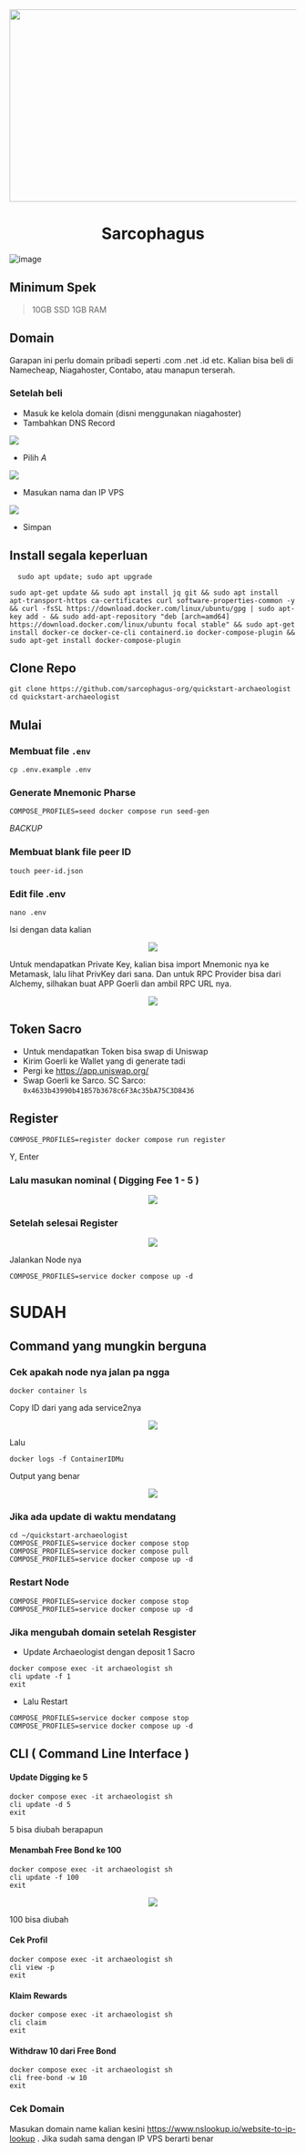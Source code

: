 <div id="header" align="center">
  <img src="https://media.giphy.com/media/aXE4aGVPDs1pGcm0y4/giphy.gif" height="338" width="600"/>
</div>

<h1 align="center">Sarcophagus</h1>

![image](https://user-images.githubusercontent.com/98658943/214569281-4d9d3e0e-f1c5-4933-8559-07576ef885d7.png)

## Minimum Spek
> 10GB SSD
> 1GB RAM

## Domain
Garapan ini perlu domain pribadi seperti .com .net .id etc. Kalian bisa beli di Namecheap, Niagahoster, Contabo, atau manapun terserah.

### Setelah beli
- Masuk ke kelola domain (disni menggunakan niagahoster)
- Tambahkan DNS Record
<p align="left"><img height="auto" width="auto" src="https://user-images.githubusercontent.com/98658943/214573355-e3f22b37-639c-4824-9024-11db2b05f96b.jpg"</p>
  
- Pilih *A*
<p align="left"><img height="auto" width="auto" src="https://user-images.githubusercontent.com/98658943/214574697-114cc2de-bb50-4ef0-885f-2bb0d6c37c8f.jpg"</p>
  
- Masukan nama dan IP VPS
<p align="left"><img height="auto" width="auto" src="https://user-images.githubusercontent.com/98658943/214574980-6d5b2864-a0e7-46c6-b6bf-66edf3e027bd.jpg"</p>
  
- Simpan
  
## Install segala keperluan
```
  sudo apt update; sudo apt upgrade
```
```
sudo apt-get update && sudo apt install jq git && sudo apt install apt-transport-https ca-certificates curl software-properties-common -y && curl -fsSL https://download.docker.com/linux/ubuntu/gpg | sudo apt-key add - && sudo add-apt-repository "deb [arch=amd64] https://download.docker.com/linux/ubuntu focal stable" && sudo apt-get install docker-ce docker-ce-cli containerd.io docker-compose-plugin && sudo apt-get install docker-compose-plugin
```

## Clone Repo
```
git clone https://github.com/sarcophagus-org/quickstart-archaeologist
cd quickstart-archaeologist
```
	
## Mulai
### Membuat file `.env`
```
cp .env.example .env
```

### Generate Mnemonic Pharse
```
COMPOSE_PROFILES=seed docker compose run seed-gen
```
*BACKUP*

### Membuat blank file peer ID
```
touch peer-id.json
```

### Edit file .env
```
nano .env
```
Isi dengan data kalian
<p align="center"><img height="auto" height="auto" src="https://user-images.githubusercontent.com/98658943/214577366-9b373fe5-d2c5-4d78-b86e-9038a2dea585.png"</p>

Untuk mendapatkan Private Key, kalian bisa import Mnemonic nya ke Metamask, lalu lihat PrivKey dari sana. Dan untuk RPC Provider bisa dari Alchemy, silhakan buat APP Goerli dan ambil RPC URL nya.
<p align="center"><img height="auto" height="auto" src="https://user-images.githubusercontent.com/98658943/214587355-e545b4ff-8207-484b-aa5e-172aa0b52d9a.png"</p>



## Token Sacro
- Untuk mendapatkan Token bisa swap di Uniswap
- Kirim Goerli ke Wallet yang di generate tadi
- Pergi ke https://app.uniswap.org/ 
- Swap Goerli ke Sarco. SC Sarco: `0x4633b43990b41B57b3678c6F3Ac35bA75C3D8436`

## Register
```
COMPOSE_PROFILES=register docker compose run register
```
Y, Enter

### Lalu masukan nominal ( Digging Fee 1 - 5 )
<p align="center"><img height="auto" height="auto" src="https://user-images.githubusercontent.com/98658943/214579815-7a582490-62a1-44ba-a5f5-7ac551206eac.png"</p>

### Setelah selesai Register
<p align="center"><img height="auto" height="auto" src="https://user-images.githubusercontent.com/98658943/214580545-46e1c41f-1bba-4a95-8190-7e77b6be89d6.png"</p>

Jalankan Node nya
```
COMPOSE_PROFILES=service docker compose up -d
```

# SUDAH

## Command yang mungkin berguna

### Cek apakah node nya jalan pa ngga
```
docker container ls
```
Copy ID dari yang ada service2nya
<p align="center"><img height="auto" height="auto" src="https://user-images.githubusercontent.com/98658943/214582956-e20e6a96-9bd0-4cfc-9244-9b6a038bf882.png"</p>

Lalu
```
docker logs -f ContainerIDMu
```
Output yang benar
<p align="center"><img height="auto" height="auto" src="https://user-images.githubusercontent.com/98658943/214584736-bc77a5cb-7197-4c2e-ae1d-3072d654466a.png"</p>


### Jika ada update di waktu mendatang
```
cd ~/quickstart-archaeologist
COMPOSE_PROFILES=service docker compose stop
COMPOSE_PROFILES=service docker compose pull
COMPOSE_PROFILES=service docker compose up -d
```
### Restart Node
```
COMPOSE_PROFILES=service docker compose stop
COMPOSE_PROFILES=service docker compose up -d
```

### Jika mengubah domain setelah Resgister

- Update Archaeologist dengan deposit 1 Sacro
```
docker compose exec -it archaeologist sh
cli update -f 1
exit
```

- Lalu Restart
```
COMPOSE_PROFILES=service docker compose stop
COMPOSE_PROFILES=service docker compose up -d
```


## CLI ( Command Line Interface )
#### Update Digging ke 5
```
docker compose exec -it archaeologist sh
cli update -d 5
exit
```
5 bisa diubah berapapun

#### Menambah Free Bond ke 100
```
docker compose exec -it archaeologist sh
cli update -f 100
exit
```
<p align="center"><img height="auto" height="auto" src="https://user-images.githubusercontent.com/98658943/214585483-bd61c8a2-a6bc-41b5-b24f-fe73dd4cf41b.png"</p>
	
100 bisa diubah

#### Cek Profil
```
docker compose exec -it archaeologist sh
cli view -p
exit
```

#### Klaim Rewards
```
docker compose exec -it archaeologist sh
cli claim
exit
```

#### Withdraw 10 dari Free Bond
```
docker compose exec -it archaeologist sh
cli free-bond -w 10
exit
```
	
### Cek Domain
Masukan domain name kalian kesini https://www.nslookup.io/website-to-ip-lookup . Jika sudah sama dengan IP VPS berarti benar




